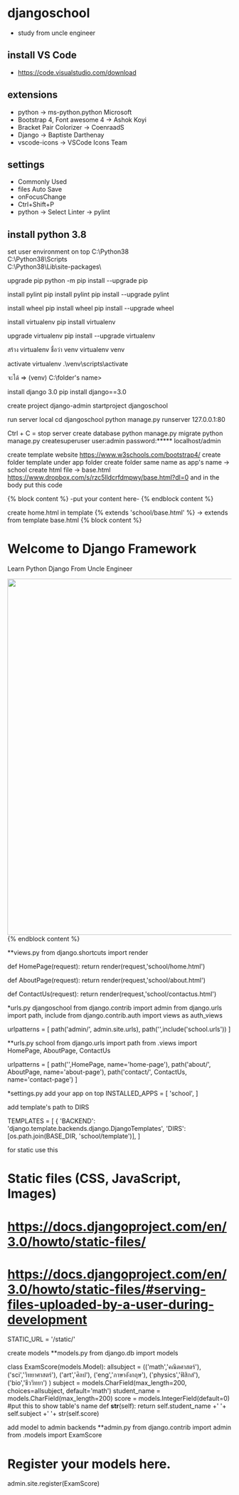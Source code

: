 # djangoschool
- study from uncle engineer
## install VS Code
- https://code.visualstudio.com/download

## extensions
- python -> ms-python.python Microsoft
- Bootstrap 4, Font awesome 4 -> Ashok Koyi
- Bracket Pair Colorizer -> CoenraadS
- Django -> Baptiste Darthenay
- vscode-icons -> VSCode Icons Team

## settings
- Commonly Used
- files Auto Save
- onFocusChange
- Ctrl+Shift+P
- python -> Select Linter -> pylint


## install python 3.8

set user environment on top
C:\Python38\
C:\Python38\Scripts\
C:\Python38\Lib\site-packages\

upgrade pip
python -m pip install --upgrade pip

install pylint
pip install pylint
pip install --upgrade pylint

install wheel
pip install wheel
pip install --upgrade wheel

install virtualenv
pip install virtualenv

upgrade virtualenv 
pip install --upgrade virtualenv

สร้าง virtualenv ชื่อว่า venv
virtualenv venv

activate virtualenv
.\venv\scripts\activate

จะได้ => (venv) C:\folder's name>

install django 3.0
pip install django==3.0

create project
django-admin startproject djangoschool



run server local
cd djangoschool
python manage.py runserver 127.0.0.1:80

Ctrl + C = stop server
create database
python manage.py migrate
python manage.py createsuperuser
user:admin
password:*****
localhost/admin

create template website
https://www.w3schools.com/bootstrap4/
create folder template under app folder
create folder same name as app's name -> school
create html file -> base.html 
https://www.dropbox.com/s/rzc5lldcrfdmpwy/base.html?dl=0
and in the body 
put this code
<div class="container">
{% block content %}
	-put your content here-
{% endblock content %}
</div>

create home.html in template
{% extends 'school/base.html' %} -> extends from template base.html
{% block content %}
<div class="container">
  <h1>Welcome to Django Framework</h1>
  <p>Learn Python Django From Uncle Engineer</p> 
  <img src="image address" width="800"></img>
</div>
{% endblock content %}

**views.py
from django.shortcuts import render

def HomePage(request):
    return render(request,'school/home.html')
	
def AboutPage(request):
    return render(request,'school/about.html')


def ContactUs(request):
    return render(request,'school/contactus.html')

*urls.py djangoschool
from django.contrib import admin
from django.urls import path, include
from django.contrib.auth import views as auth_views

urlpatterns = [
    path('admin/', admin.site.urls),
    path('',include('school.urls'))
]

**urls.py school
from django.urls import path
from .views import HomePage, AboutPage, ContactUs

urlpatterns = [
    path('',HomePage, name='home-page'),
    path('about/', AboutPage, name='about-page'),
    path('contact/', ContactUs, name='contact-page')
]

*settings.py
add your app on top
INSTALLED_APPS = [
    'school',
]	

add template's path to DIRS

TEMPLATES = [
    {
        'BACKEND': 'django.template.backends.django.DjangoTemplates',
        'DIRS': [os.path.join(BASE_DIR, 'school/template')],
]

for static use this
# Static files (CSS, JavaScript, Images)
# https://docs.djangoproject.com/en/3.0/howto/static-files/
# https://docs.djangoproject.com/en/3.0/howto/static-files/#serving-files-uploaded-by-a-user-during-development

STATIC_URL = '/static/'

create models
**models.py
from django.db import models

class ExamScore(models.Model):
    allsubject = (('math','คณิตศาสตร์'),
                    ('sci','วิทยาศาสตร์'),
                    ('art','ศิลป'),
                    ('eng','ภาษาอังกฤษ'),
                    ('physics','ฟิสิกส์'),
                    ('bio','ชีววิทยา')
                 )
    subject = models.CharField(max_length=200, choices=allsubject, default='math')
    student_name = models.CharField(max_length=200)
    score = models.IntegerField(default=0)
#put this to show table's name
    def __str__(self):
        return self.student_name +' '+ self.subject +' '+ str(self.score)
		
add model to admin backends
**admin.py
from django.contrib import admin
from .models import ExamScore
# Register your models here.
admin.site.register(ExamScore)




